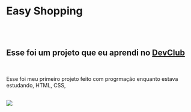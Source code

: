 <h1> Easy Shopping</h1>
<br>
<br>
<h2>Esse foi um projeto que eu aprendi no <a href="https://rofilfomori.com.br/devclub ">DevClub</a></h2>
<br>
<p>Esse foi meu primeiro projeto feito com progrmação enquanto estava estudando, HTML, CSS,
</p>
<br>
<img src="https://github.com/fabiodev-minas/Easy-shopping/blob/master/img/telapc.PNG?raw=true"/>

